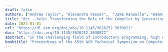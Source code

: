 ```yaml
---
draft: false
authors: ["Andrew Taylor", "Alexandra Vassar",  "Jake Renzella", "Hammond Pearce"]
title: "dcc --help: Transforming the Role of the Compiler by Generating Context-Aware Error Explanations with Large Language Models"
date: 2024-01-01
url: "https://dl.acm.org/doi/abs/10.1145/3626252.3630822"
doi: "https://doi.org/10.1145/3626252.3630822"
abstract: "In the challenging field of introductory programming, high enrolments and failure rates drive us to explore tools and systems to enhance student outcomes, especially automated tools that scale to large cohorts. This paper presents and evaluates the dcc --help tool, an integration of a Large Language Model (LLM) into the Debugging C Compiler (DCC) to generate unique, novice-focused explanations tailored to each error. dcc --help prompts an LLM with contextual information of compile- and run-time error occurrences, including the source code, error location and standard compiler error message. The LLM is instructed to generate novice-focused, actionable error explanations and guidance, designed to help students understand and resolve problems without providing solutions. dcc --help was deployed to our CS1 and CS2 courses, with 2,565 students using the tool over 64,000 times in ten weeks. We analysed a subset of these error/explanation pairs to evaluate their properties, including conceptual correctness, relevancy, and overall quality. We found that the LLM-generated explanations were conceptually accurate in 90% of compile-time and 75% of run-time cases, but often disregarded the instruction not to provide solutions in code. Our findings, observations and reflections following deployment indicate that dcc --help provides novel opportunities for scaffolding students' introduction to programming."
booktitle: "Proceedings of the 55th ACM Technical Symposium on Computer Science Education"
---
```

